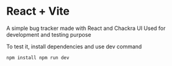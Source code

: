 # React + Vite

A simple bug tracker made with React and Chackra UI 
Used for development and testing purpose

To test it, install dependencies and use dev command

``
npm install
npm run dev
``
